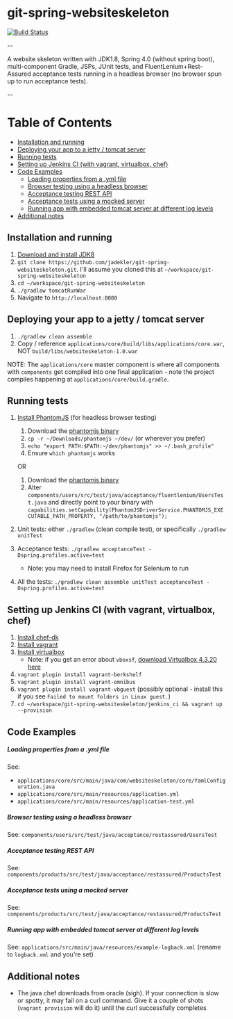 # git-spring-websiteskeleton

[![Build Status](https://travis-ci.org/jadekler/git-java-websiteskeleton.svg?branch=master)](https://travis-ci.org/jadekler/git-java-websiteskeleton)

--

A website skeleton written with JDK1.8, Spring 4.0 (without spring boot), multi-component Gradle, JSPs, JUnit tests,
and FluentLenium+Rest-Assured acceptance tests running in a headless browser (no browser spun up to run acceptance tests).

--

# Table of Contents

- [Installation and running](#installation-and-running)
- [Deploying your app to a jetty / tomcat server](#deploying-your-app-to-a-jetty--tomcat-server)
- [Running tests](#running-tests)
- [Setting up Jenkins CI (with vagrant, virtualbox, chef)](#setting-up-jenkins-ci-with-vagrant-virtualbox-chef)
- [Code Examples](#code-examples)
    - [Loading properties from a .yml file](#loading-properties-from-a-yml-file)
    - [Browser testing using a headless browser](#browser-testing-using-a-headless-browser)
    - [Acceptance testing REST API](#acceptance-testing-rest-api)
    - [Acceptance tests using a mocked server](#acceptance-tests-using-a-mocked-server)
    - [Running app with embedded tomcat server at different log levels](#running-app-with-embedded-tomcat-server-at-different-log-levels)
- [Additional notes](#additional-notes)

## Installation and running

1. [Download and install JDK8](http://www.oracle.com/technetwork/java/javase/downloads/jdk8-downloads-2133151.html)
1. `git clone https://github.com/jadekler/git-spring-websiteskeleton.git`. I'll assume you cloned this at
`~/workspace/git-spring-websiteskeleton`
1. `cd ~/workspace/git-spring-websiteskeleton`
1. `./gradlew tomcatRunWar`
1. Navigate to `http://localhost:8080`

## Deploying your app to a jetty / tomcat server

1. `./gradlew clean assemble`
1. Copy / reference `applications/core/build/libs/applications/core.war`, NOT `build/libs/websiteskeleton-1.0.war`

NOTE: The `applications/core` master component is where all components with `components` get compiled into one final
application - note the project compiles happening at `applications/core/build.gradle`.

## Running tests

1. [Install PhantomJS](http://phantomjs.org/download.html) (for headless browser testing)
    1. Download the [phantomjs binary](https://github.com/eugene1g/phantomjs/releases/tag/2.0.0-bin)
    1. `cp -r ~/Downloads/phantomjs ~/dev/` (or wherever you prefer)
    1. `echo "export PATH:$PATH:~/dev/phantomjs" >> ~/.bash_profile"`
    1. Ensure `which phantomjs` works

    OR

    1. Download the [phantomjs binary](https://github.com/eugene1g/phantomjs/releases/tag/2.0.0-bin)
    1. Alter `components/users/src/test/java/acceptance/fluentlenium/UsersTest.java` and directly point to your binary with
     `capabilities.setCapability(PhantomJSDriverService.PHANTOMJS_EXECUTABLE_PATH_PROPERTY, "/path/to/phantomjs");`
1. Unit tests: either `./gradlew` (clean compile test), or specifically `./gradlew unitTest`
1. Acceptance tests: `./gradlew acceptanceTest -Dspring.profiles.active=test`
    - Note: you may need to install Firefox for Selenium to run
1. All the tests: `./gradlew clean assemble unitTest acceptanceTest -Dspring.profiles.active=test`

## Setting up Jenkins CI (with vagrant, virtualbox, chef)

1. [Install chef-dk](https://downloads.chef.io/chef-dk/)
1. [Install vagrant](http://www.vagrantup.com/downloads.html)
1. [Install virtualbox](https://www.virtualbox.org/wiki/Downloads)
    - Note: if you get an error about `vboxsf`, [download Virtualbox 4.3.20 here](https://www.virtualbox.org/wiki/Download_Old_Builds_4_3)
1. `vagrant plugin install vagrant-berkshelf`
1. `vagrant plugin install vagrant-omnibus`
1. `vagrant plugin install vagrant-vbguest` (possibly optional - install this if you see `Failed to mount folders in Linux guest.`)
1. `cd ~/workspace/git-spring-websiteskeleton/jenkins_ci && vagrant up --provision`

## Code Examples

##### Loading properties from a .yml file

See:

- `applications/core/src/main/java/com/websiteskeleton/core/YamlConfiguration.java`
- `applications/core/src/main/resources/application.yml`
- `applications/core/src/main/resources/application-test.yml`

##### Browser testing using a headless browser

See: `components/users/src/test/java/acceptance/restassured/UsersTest`

##### Acceptance testing REST API

See: `components/products/src/test/java/acceptance/restassured/ProductsTest`

##### Acceptance tests using a mocked server

See: `components/products/src/test/java/acceptance/restassured/ProductsTest`

##### Running app with embedded tomcat server at different log levels

See: `applications/src/main/java/resources/example-logback.xml` (rename to `logback.xml` and you're set)

## Additional notes

- The java chef downloads from oracle (sigh). If your connection is slow or spotty, it may fail on a curl command. Give it
a couple of shots (`vagrant provision` will do it) until the curl successfully completes
